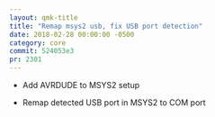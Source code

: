```yaml
---
layout: qmk-title
title: "Remap msys2 usb, fix USB port detection"
date: 2018-02-28 00:00:00 -0500
category: core
commit: 524053e3
pr: 2301
---
```


* Add AVRDUDE to MSYS2 setup

* Remap detected USB port in MSYS2 to COM port
